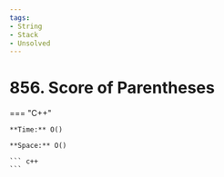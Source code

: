 ```yaml
---
tags:
- String
- Stack
- Unsolved
---
```



# 856. Score of Parentheses

=== "C++"

    **Time:** O()

    **Space:** O()

    ``` c++
    ```